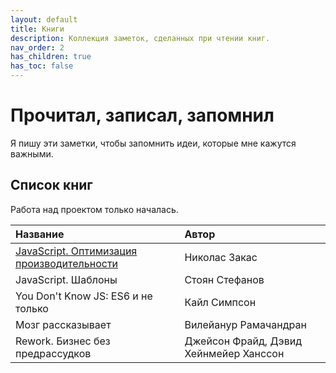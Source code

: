 ```yaml
---
layout: default
title: Книги
description: Коллекция заметок, сделанных при чтении книг.
nav_order: 2
has_children: true
has_toc: false
---
```


# Прочитал, записал, запомнил

Я пишу эти заметки, чтобы запомнить идеи, которые мне кажутся важными.

## Список книг

Работа над проектом только началась.

| Название | Автор |
|:---------|:------|
| [JavaScript. Оптимизация производительности](javascript-templates) | Николас Закас |
| JavaScript. Шаблоны | Стоян Стефанов |
| You Don't Know JS: ES6 и не только | Кайл Симпсон |
| Мозг рассказывает | Вилейанур Рамачандран |
| Rework. Бизнес без предрассудков | Джейсон Фрайд, Дэвид Хейнмейер Ханссон |
